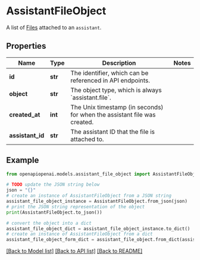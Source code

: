 # AssistantFileObject

A list of [Files](/docs/api-reference/files) attached to an `assistant`.

## Properties

Name | Type | Description | Notes
------------ | ------------- | ------------- | -------------
**id** | **str** | The identifier, which can be referenced in API endpoints. | 
**object** | **str** | The object type, which is always &#x60;assistant.file&#x60;. | 
**created_at** | **int** | The Unix timestamp (in seconds) for when the assistant file was created. | 
**assistant_id** | **str** | The assistant ID that the file is attached to. | 

## Example

```python
from openapiopenai.models.assistant_file_object import AssistantFileObject

# TODO update the JSON string below
json = "{}"
# create an instance of AssistantFileObject from a JSON string
assistant_file_object_instance = AssistantFileObject.from_json(json)
# print the JSON string representation of the object
print(AssistantFileObject.to_json())

# convert the object into a dict
assistant_file_object_dict = assistant_file_object_instance.to_dict()
# create an instance of AssistantFileObject from a dict
assistant_file_object_form_dict = assistant_file_object.from_dict(assistant_file_object_dict)
```
[[Back to Model list]](../README.md#documentation-for-models) [[Back to API list]](../README.md#documentation-for-api-endpoints) [[Back to README]](../README.md)


